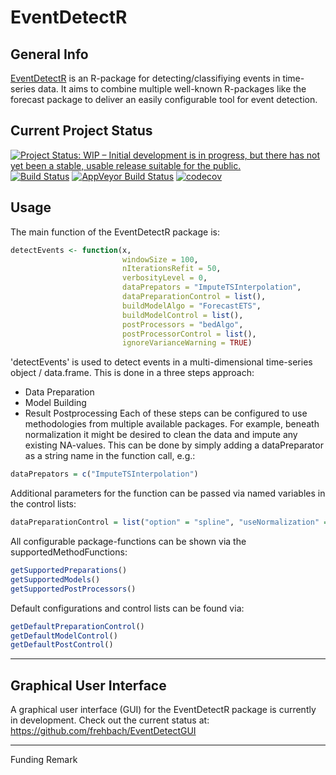 # EventDetectR
## General Info
[EventDetectR](https://frehbach.github.io/EventDetectR/) is an R-package for detecting/classifiying events in time-series data.
It aims to combine multiple well-known R-packages like the forecast package to deliver an easily configurable tool for event detection.

## Current Project Status
<a href="http://www.repostatus.org/#wip"><img src="http://www.repostatus.org/badges/latest/wip.svg" alt="Project Status: WIP – Initial development is in progress, but there has not yet been a stable, usable release suitable for the public." /></a>
[![Build Status](https://travis-ci.org/frehbach/EventDetectR.svg?branch=master)](https://travis-ci.org/frehbach/EventDetectR)
[![AppVeyor Build Status](https://ci.appveyor.com/api/projects/status/github/frehbach/EventDetectR?branch=master&svg=true)](https://ci.appveyor.com/project/frehbach/EventDetectR)
[![codecov](https://codecov.io/gh/frehbach/EventDetectR/branch/master/graph/badge.svg)](https://codecov.io/gh/frehbach/EventDetectR)

## Usage
The main function of the EventDetectR package is:

```R
detectEvents <- function(x,
                         windowSize = 100,
                         nIterationsRefit = 50,
                         verbosityLevel = 0,
                         dataPrepators = "ImputeTSInterpolation",
                         dataPreparationControl = list(),
                         buildModelAlgo = "ForecastETS",
                         buildModelControl = list(),
                         postProcessors = "bedAlgo",
                         postProcessorControl = list(),
                         ignoreVarianceWarning = TRUE)
```

'detectEvents' is used to detect events in a multi-dimensional time-series object / data.frame. 
This is done in a three steps approach:
  - Data Preparation
  - Model Building
  - Result Postprocessing
Each of these steps can be configured to use methodologies from multiple available packages.
For example, beneath normalization it might be desired to clean the data and impute any existing NA-values.
This can be done by simply adding a dataPreparator as a string name in the function call, e.g.:

```R
dataPrepators = c("ImputeTSInterpolation")
```

Additional parameters for the function can be passed via named variables in the control lists:
```R
dataPreparationControl = list("option" = "spline", "useNormalization" = FALSE)
```

All configurable package-functions can be shown via the supportedMethodFunctions:
```R
getSupportedPreparations()
getSupportedModels()
getSupportedPostProcessors()
```

Default configurations and control lists can be found via:
```R
getDefaultPreparationControl()
getDefaultModelControl()
getDefaultPostControl()
```

-------------

## Graphical User Interface
A graphical user interface (GUI) for the EventDetectR package is currently in development. 
Check out the current status at: https://github.com/frehbach/EventDetectGUI

-------------

Funding Remark
